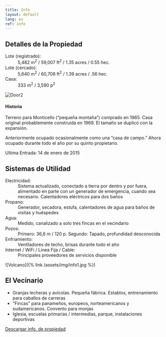 ```yaml
---
title: Info
layout: default
lang: es
ref: info
---
```


<div class="row mb-3 mt-5">

<div class="col-sm" markdown="1">

## Detalles de la Propiedad

<dl>

<dt>Lote (registrado):</dt>
<dd>5,482 m<sup>2</sup> / 59,007 ft<sup>2</sup> / 1.35 acres / 0.55 hec.</dd>

<dt>Lote (cercado):</dt>
<dd>5,640 m<sup>2</sup> / 60,708 ft<sup>2</sup> / 1.39 acres / .56 hec.</dd>

<dt>Casa:</dt>
<dd>333 m<sup>2</sup> / 3,590 p<sup>2</sup>  </dd>


</dl>


</div>
<div class="col-sm text-center my-auto">
<img src="{% link /assets/img/info3.jpg %}" alt="Door2">
</div>
</div>

#### Historia
Terreno para Monticello (“pequeña montaña”) comprado en 1965. Casa original probablemente construida en 1969. El tamaño se duplicó con la expansión.

Anteriormente ocupado ocasionalmente como una “casa de campo.” Ahora ocupado durante todo el año por su quinto propietario.

Ultima Entrada: 14 de enero de 2015


## Sistemas de Utilidad


<dl>

<dt>Electricidad:</dt>
<dd>Sistema actualizado, conectado a tierra por dentro y por fuera, alimentado en parte con un generador de emergencia, cuando sea necesario. Calentadores eléctricos para dos baños</dd>

<dt>Propano:</dt>
<dd>Generador, secadora, estufa, calentadores de agua para baños de visitas y huéspedes </dd>

<dt>Agua:</dt>
<dd>Medido, canalizado a solo tres fincas en el vecindario</dd>

<dt>Pozos:</dt>
<dd>Primero: 36,6 m / 120 p. Segundo: Tapado, profundidad desconocida</dd>

<dt>Enfriamiento:</dt>
<dd>Ventiladores de techo, brisas durante todo el año</dd>

<dt>Internet / WiFi / Linea Fija / Cable: </dt>
<dd>Principales proveedores de servicios disponible  </dd>

</dl>

![Volcano]({% link /assets/img/info1.jpg %})

## El Vecinario

<ul>
<li><span>Granjas lecheras y avícolas. Pequeña fábrica. Establos, entrenamiento para caballos de carreras</span></li>
<li><span>“Fincas” para panameños, europeos, norteamericanos y sudamericanos. Convento para monjas</span></li>
<li><span>Iglesia, escuelas primarias / intermedias, parque, instalaciones deportivas </span></li>
</ul>


<p class="text-center"><a class="btn btn-lg btn-light mt-5 mx-auto" href="/assets/img/infos.pdf" target="_blank">Descargar info. de propiedad</a></p>
